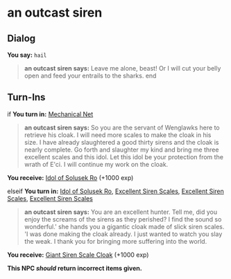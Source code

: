 # an outcast siren
## Dialog

**You say:** `hail`



>**an outcast siren says:** Leave me alone, beast! Or I will cut your belly open and feed your entrails to the sharks.
end

## Turn-Ins





if **You turn in:** [Mechanical Net](/item/25107)


>**an outcast siren says:** So you are the servant of Wenglawks here to retrieve his cloak. I will need more scales to make the cloak in his size. I have already slaughtered a good thirty sirens and the cloak is nearly complete. Go forth and slaughter my kind and bring me three excellent scales and this idol. Let this idol be your protection from the wrath of E'ci. I will continue my work on the cloak.


 **You receive:**  [Idol of Solusek Ro](/item/25108) (+1000 exp)

elseif **You turn in:** [Idol of Solusek Ro](/item/25108), [Excellent Siren Scales](/item/25109), [Excellent Siren Scales](/item/25109), [Excellent Siren Scales](/item/25109)


>**an outcast siren says:** You are an excellent hunter. Tell me, did you enjoy the screams of the sirens as they perished? I find the sound so wonderful.' she hands you a gigantic cloak made of slick siren scales. 'I was done making the cloak already. I just wanted to watch you slay the weak. I thank you for bringing more suffering into the world.


 **You receive:**  [Giant Siren Scale Cloak](/item/25110) (+1000 exp)

**This NPC *should* return incorrect items given.**

